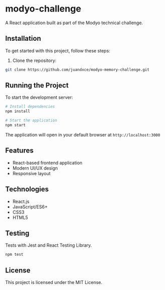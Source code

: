 # modyo-challenge

A React application built as part of the Modyo technical challenge.

## Installation

To get started with this project, follow these steps:

1. Clone the repository:

```bash
git clone https://github.com/juandxce/modyo-memory-challenge.git
```

## Running the Project

To start the development server:

```bash
# Install dependencies
npm install
```

```bash
# Start the application
npm start
```

The application will open in your default browser at `http://localhost:3000`

## Features

- React-based frontend application
- Modern UI/UX design
- Responsive layout

## Technologies

- React.js
- JavaScript/ES6+
- CSS3
- HTML5

## Testing

Tests with Jest and React Testing Library.

```bash
npm test
```

## License

This project is licensed under the MIT License.
